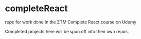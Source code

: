 # completeReact

repo for work done in the ZTM Complete React course on Udemy

Completed projects here will be spun off into their own repos.
